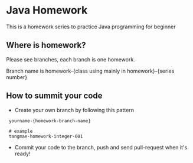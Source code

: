 # Java Homework

This is a homework series to practice Java programming for beginner

## Where is homework?

Please see branches, each branch is one homework.

Branch name is homework-{class using mainly in homework}-{series number}

## How to summit your code

* Create your own branch by following this pattern
```
 yourname-{homework-branch-name}

 # example
 tangmae-homework-integer-001
```
* Commit your code to the branch, push and send pull-request when it's ready!
